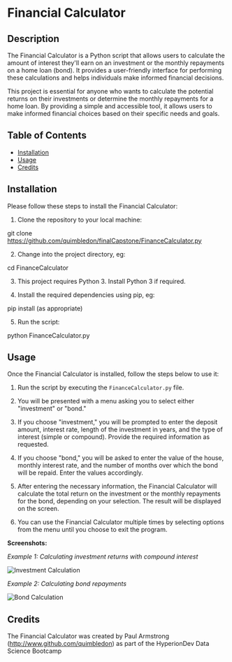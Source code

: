 # Financial Calculator

## Description
The Financial Calculator is a Python script that allows users to calculate the amount of interest they'll earn on an investment or the monthly repayments on a home loan (bond). It provides a user-friendly interface for performing these calculations and helps individuals make informed financial decisions.

This project is essential for anyone who wants to calculate the potential returns on their investments or determine the monthly repayments for a home loan. By providing a simple and accessible tool, it allows users to make informed financial choices based on their specific needs and goals.

## Table of Contents
- [Installation](#installation)
- [Usage](#usage)
- [Credits](#credits)

## Installation
Please follow these steps to install the Financial Calculator:

1. Clone the repository to your local machine:

git clone https://github.com/quimbledon/finalCapstone/FinanceCalculator.py


2. Change into the project directory, eg:

cd FinanceCalculator

3. This project requires Python 3. Install Python 3 if required.

4. Install the required dependencies using pip, eg:

pip install (as appropriate)

5. Run the script:

python FinanceCalculator.py


## Usage
Once the Financial Calculator is installed, follow the steps below to use it:

1. Run the script by executing the `FinanceCalculator.py` file.

2. You will be presented with a menu asking you to select either "investment" or "bond."

3. If you choose "investment," you will be prompted to enter the deposit amount, interest rate, length of the investment in years, and the type of interest (simple or compound). Provide the required information as requested.

4. If you choose "bond," you will be asked to enter the value of the house, monthly interest rate, and the number of months over which the bond will be repaid. Enter the values accordingly.

5. After entering the necessary information, the Financial Calculator will calculate the total return on the investment or the monthly repayments for the bond, depending on your selection. The result will be displayed on the screen.

6. You can use the Financial Calculator multiple times by selecting options from the menu until you choose to exit the program.

**Screenshots:**

_Example 1: Calculating investment returns with compound interest_

![Investment Calculation](screenshots/investment.png)

_Example 2: Calculating bond repayments_

![Bond Calculation](screenshots/bond.png)

## Credits
The Financial Calculator was created by Paul Armstrong (http://www.github.com/quimbledon) as part of the HyperionDev Data Science Bootcamp




